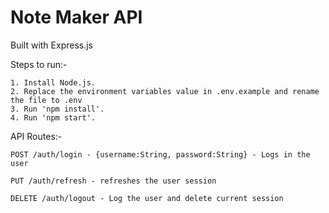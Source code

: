 # Note Maker API
Built with Express.js

Steps to run:-

	1. Install Node.js.
	2. Replace the environment variables value in .env.example and rename the file to .env
	3. Run 'npm install'.
	4. Run 'npm start'.

API Routes:-

	POST /auth/login - {username:String, password:String} - Logs in the user

	PUT /auth/refresh - refreshes the user session

	DELETE /auth/logout - Log the user and delete current session
